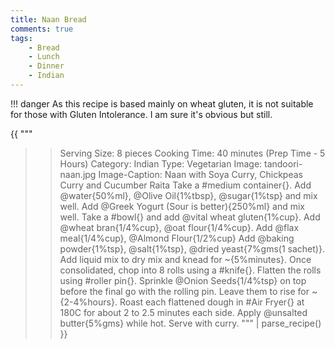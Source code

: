 ```yaml
---
title: Naan Bread
comments: true
tags:
    - Bread
    - Lunch
    - Dinner
    - Indian
---
```


!!! danger
    As this recipe is based mainly on wheat gluten, it is not suitable for those with Gluten Intolerance. I am sure it's obvious but still.

{{ """
>> Serving Size: 8 pieces
>> Cooking Time: 40 minutes (Prep Time - 5 Hours)
>> Category: Indian
>> Type: Vegetarian
>> Image: tandoori-naan.jpg
>> Image-Caption: Naan with Soya Curry, Chickpeas Curry and Cucumber Raita
Take a #medium container{}. 
Add @water{50%ml}, @Olive Oil{1%tbsp}, @sugar{1%tsp} and mix well.
Add @Greek Yogurt (Sour is better){250%ml} and mix well.
Take a #bowl{} and add @vital wheat gluten{1%cup}.
Add @wheat bran{1/4%cup}, @oat flour{1/4%cup}.
Add @flax meal{1/4%cup}, @Almond Flour{1/2%cup}
Add @baking powder{1%tsp}, @salt{1%tsp}, @dried yeast{7%gms(1 sachet)}.
Add liquid mix to dry mix and knead for ~{5%minutes}.
Once consolidated, chop into 8 rolls using a #knife{}. 
Flatten the rolls using #roller pin{}.
Sprinkle @Onion Seeds{1/4%tsp} on top before the final go with the rolling pin.
Leave them to rise for ~{2-4%hours}.
Roast each flattened dough in #Air Fryer{} at 180C for about 2 to 2.5 minutes each side.
Apply @unsalted butter{5%gms} while hot.
Serve with curry.
""" 
| parse_recipe() }}